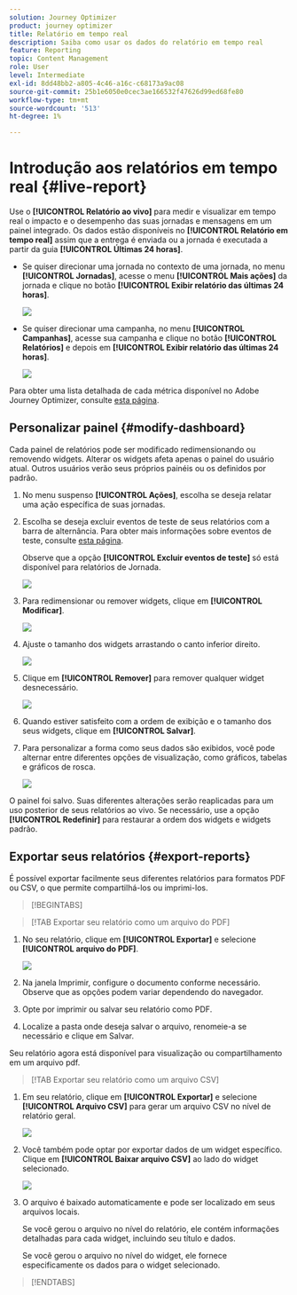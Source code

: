```yaml
---
solution: Journey Optimizer
product: journey optimizer
title: Relatório em tempo real
description: Saiba como usar os dados do relatório em tempo real
feature: Reporting
topic: Content Management
role: User
level: Intermediate
exl-id: 8dd48bb2-a805-4c46-a16c-c68173a9ac08
source-git-commit: 25b1e6050e0cec3ae166532f47626d99ed68fe80
workflow-type: tm+mt
source-wordcount: '513'
ht-degree: 1%

---
```


# Introdução aos relatórios em tempo real {#live-report}

Use o **[!UICONTROL Relatório ao vivo]** para medir e visualizar em tempo real o impacto e o desempenho das suas jornadas e mensagens em um painel integrado. Os dados estão disponíveis no **[!UICONTROL Relatório em tempo real]** assim que a entrega é enviada ou a jornada é executada a partir da guia **[!UICONTROL Últimas 24 horas]**.

* Se quiser direcionar uma jornada no contexto de uma jornada, no menu **[!UICONTROL Jornadas]**, acesse o menu **[!UICONTROL Mais ações]** da jornada e clique no botão **[!UICONTROL Exibir relatório das últimas 24 horas]**.

  ![](assets/report_journey.png)

* Se quiser direcionar uma campanha, no menu **[!UICONTROL Campanhas]**, acesse sua campanha e clique no botão **[!UICONTROL Relatórios]** e depois em **[!UICONTROL Exibir relatório das últimas 24 horas]**.

  ![](assets/report_campaign.png)

Para obter uma lista detalhada de cada métrica disponível no Adobe Journey Optimizer, consulte [esta página](#list-of-components-live).

## Personalizar painel {#modify-dashboard}

Cada painel de relatórios pode ser modificado redimensionando ou removendo widgets. Alterar os widgets afeta apenas o painel do usuário atual. Outros usuários verão seus próprios painéis ou os definidos por padrão.

1. No menu suspenso **[!UICONTROL Ações]**, escolha se deseja relatar uma ação específica de suas jornadas.

1. Escolha se deseja excluir eventos de teste de seus relatórios com a barra de alternância. Para obter mais informações sobre eventos de teste, consulte [esta página](../building-journeys/testing-the-journey.md).

   Observe que a opção **[!UICONTROL Excluir eventos de teste]** só está disponível para relatórios de Jornada.

   ![](assets/report_modify_6.png)

1. Para redimensionar ou remover widgets, clique em **[!UICONTROL Modificar]**.

   ![](assets/report_modify_7.png)

1. Ajuste o tamanho dos widgets arrastando o canto inferior direito.

   ![](assets/report_modify_8.png)

1. Clique em **[!UICONTROL Remover]** para remover qualquer widget desnecessário.

   ![](assets/report_modify_9.png)

1. Quando estiver satisfeito com a ordem de exibição e o tamanho dos seus widgets, clique em **[!UICONTROL Salvar]**.

1. Para personalizar a forma como seus dados são exibidos, você pode alternar entre diferentes opções de visualização, como gráficos, tabelas e gráficos de rosca.

   ![](assets/report_modify_11.png)

O painel foi salvo. Suas diferentes alterações serão reaplicadas para um uso posterior de seus relatórios ao vivo. Se necessário, use a opção **[!UICONTROL Redefinir]** para restaurar a ordem dos widgets e widgets padrão.

## Exportar seus relatórios {#export-reports}

É possível exportar facilmente seus diferentes relatórios para formatos PDF ou CSV, o que permite compartilhá-los ou imprimi-los.

>[!BEGINTABS]

>[!TAB Exportar seu relatório como um arquivo do PDF]

1. No seu relatório, clique em **[!UICONTROL Exportar]** e selecione **[!UICONTROL arquivo do PDF]**.

   ![](assets/export_6.png)

1. Na janela Imprimir, configure o documento conforme necessário. Observe que as opções podem variar dependendo do navegador.

1. Opte por imprimir ou salvar seu relatório como PDF.

1. Localize a pasta onde deseja salvar o arquivo, renomeie-a se necessário e clique em Salvar.

Seu relatório agora está disponível para visualização ou compartilhamento em um arquivo pdf.

>[!TAB Exportar seu relatório como um arquivo CSV]

1. Em seu relatório, clique em **[!UICONTROL Exportar]** e selecione **[!UICONTROL Arquivo CSV]** para gerar um arquivo CSV no nível de relatório geral.

   ![](assets/export_4.png)

1. Você também pode optar por exportar dados de um widget específico. Clique em **[!UICONTROL Baixar arquivo CSV]** ao lado do widget selecionado.

   ![](assets/export_5.png)

1. O arquivo é baixado automaticamente e pode ser localizado em seus arquivos locais.

   Se você gerou o arquivo no nível do relatório, ele contém informações detalhadas para cada widget, incluindo seu título e dados.

   Se você gerou o arquivo no nível do widget, ele fornece especificamente os dados para o widget selecionado.

>[!ENDTABS]

